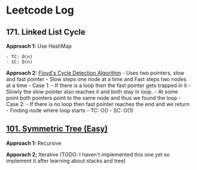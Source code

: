 # Leetcode Log

## 171. Linked List Cycle

**Approach 1:** Use HashMap
  
    - TC: O(n)
    - SC: O(n)

**Approach 2:** [Floyd's Cycle Detection Algorithm](https://youtu.be/jcZtMh_jov0)
    - Uses two pointers, slow and fast pointer
    - Slow steps one node at a time and Fast steps two nodes at a time
    - Case 1:
      - If there is a loop then the fast pointer gets trapped in it
      - Slowly the slow pointer also reaches it and both stay in loop.
      - At some point both pointers point to the same node and thus we found the loop
    - Case 2:
      - If there is no loop then fast pointer reaches the end and we return
    - Finding node where loop starts
      - TC: O()
      - SC: O(1)

## [101. Symmetric Tree (Easy)](https://leetcode.com/problems/symmetric-tree/)

**Approach 1:** Recursive

**Apporach 2;** Iterative (TODO: I haven't implemented this one yet so implement it after learning about stacks and tree)
